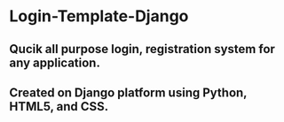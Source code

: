 # Login-Template-Django

## Qucik all purpose login, registration system for any application. 

## Created on Django platform using Python, HTML5, and CSS.
